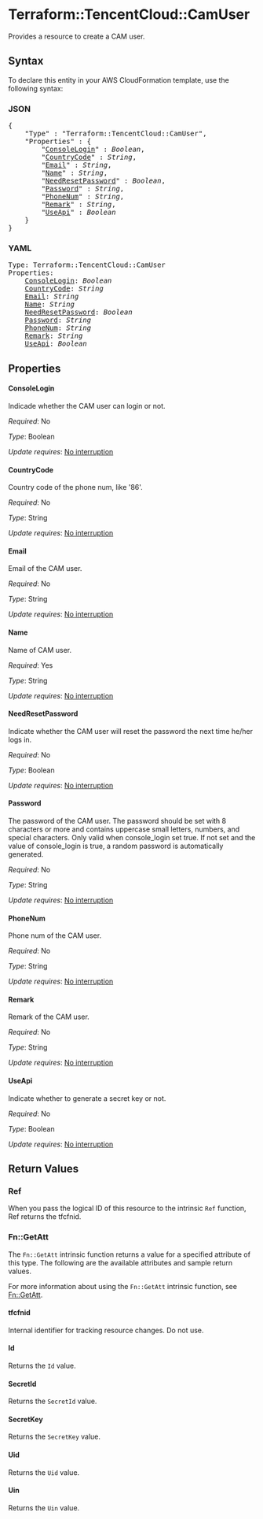 # Terraform::TencentCloud::CamUser

Provides a resource to create a CAM user.

## Syntax

To declare this entity in your AWS CloudFormation template, use the following syntax:

### JSON

<pre>
{
    "Type" : "Terraform::TencentCloud::CamUser",
    "Properties" : {
        "<a href="#consolelogin" title="ConsoleLogin">ConsoleLogin</a>" : <i>Boolean</i>,
        "<a href="#countrycode" title="CountryCode">CountryCode</a>" : <i>String</i>,
        "<a href="#email" title="Email">Email</a>" : <i>String</i>,
        "<a href="#name" title="Name">Name</a>" : <i>String</i>,
        "<a href="#needresetpassword" title="NeedResetPassword">NeedResetPassword</a>" : <i>Boolean</i>,
        "<a href="#password" title="Password">Password</a>" : <i>String</i>,
        "<a href="#phonenum" title="PhoneNum">PhoneNum</a>" : <i>String</i>,
        "<a href="#remark" title="Remark">Remark</a>" : <i>String</i>,
        "<a href="#useapi" title="UseApi">UseApi</a>" : <i>Boolean</i>
    }
}
</pre>

### YAML

<pre>
Type: Terraform::TencentCloud::CamUser
Properties:
    <a href="#consolelogin" title="ConsoleLogin">ConsoleLogin</a>: <i>Boolean</i>
    <a href="#countrycode" title="CountryCode">CountryCode</a>: <i>String</i>
    <a href="#email" title="Email">Email</a>: <i>String</i>
    <a href="#name" title="Name">Name</a>: <i>String</i>
    <a href="#needresetpassword" title="NeedResetPassword">NeedResetPassword</a>: <i>Boolean</i>
    <a href="#password" title="Password">Password</a>: <i>String</i>
    <a href="#phonenum" title="PhoneNum">PhoneNum</a>: <i>String</i>
    <a href="#remark" title="Remark">Remark</a>: <i>String</i>
    <a href="#useapi" title="UseApi">UseApi</a>: <i>Boolean</i>
</pre>

## Properties

#### ConsoleLogin

Indicade whether the CAM user can login or not.

_Required_: No

_Type_: Boolean

_Update requires_: [No interruption](https://docs.aws.amazon.com/AWSCloudFormation/latest/UserGuide/using-cfn-updating-stacks-update-behaviors.html#update-no-interrupt)

#### CountryCode

Country code of the phone num, like '86'.

_Required_: No

_Type_: String

_Update requires_: [No interruption](https://docs.aws.amazon.com/AWSCloudFormation/latest/UserGuide/using-cfn-updating-stacks-update-behaviors.html#update-no-interrupt)

#### Email

Email of the CAM user.

_Required_: No

_Type_: String

_Update requires_: [No interruption](https://docs.aws.amazon.com/AWSCloudFormation/latest/UserGuide/using-cfn-updating-stacks-update-behaviors.html#update-no-interrupt)

#### Name

Name of CAM user.

_Required_: Yes

_Type_: String

_Update requires_: [No interruption](https://docs.aws.amazon.com/AWSCloudFormation/latest/UserGuide/using-cfn-updating-stacks-update-behaviors.html#update-no-interrupt)

#### NeedResetPassword

Indicate whether the CAM user will reset the password the next time he/her logs in.

_Required_: No

_Type_: Boolean

_Update requires_: [No interruption](https://docs.aws.amazon.com/AWSCloudFormation/latest/UserGuide/using-cfn-updating-stacks-update-behaviors.html#update-no-interrupt)

#### Password

The password of the CAM user. The password should be set with 8 characters or more and contains uppercase small letters, numbers, and special characters. Only valid when console_login set true. If not set and the value of console_login is true, a random password is automatically generated.

_Required_: No

_Type_: String

_Update requires_: [No interruption](https://docs.aws.amazon.com/AWSCloudFormation/latest/UserGuide/using-cfn-updating-stacks-update-behaviors.html#update-no-interrupt)

#### PhoneNum

Phone num of the CAM user.

_Required_: No

_Type_: String

_Update requires_: [No interruption](https://docs.aws.amazon.com/AWSCloudFormation/latest/UserGuide/using-cfn-updating-stacks-update-behaviors.html#update-no-interrupt)

#### Remark

Remark of the CAM user.

_Required_: No

_Type_: String

_Update requires_: [No interruption](https://docs.aws.amazon.com/AWSCloudFormation/latest/UserGuide/using-cfn-updating-stacks-update-behaviors.html#update-no-interrupt)

#### UseApi

Indicate whether to generate a secret key or not.

_Required_: No

_Type_: Boolean

_Update requires_: [No interruption](https://docs.aws.amazon.com/AWSCloudFormation/latest/UserGuide/using-cfn-updating-stacks-update-behaviors.html#update-no-interrupt)

## Return Values

### Ref

When you pass the logical ID of this resource to the intrinsic `Ref` function, Ref returns the tfcfnid.

### Fn::GetAtt

The `Fn::GetAtt` intrinsic function returns a value for a specified attribute of this type. The following are the available attributes and sample return values.

For more information about using the `Fn::GetAtt` intrinsic function, see [Fn::GetAtt](https://docs.aws.amazon.com/AWSCloudFormation/latest/UserGuide/intrinsic-function-reference-getatt.html).

#### tfcfnid

Internal identifier for tracking resource changes. Do not use.

#### Id

Returns the <code>Id</code> value.

#### SecretId

Returns the <code>SecretId</code> value.

#### SecretKey

Returns the <code>SecretKey</code> value.

#### Uid

Returns the <code>Uid</code> value.

#### Uin

Returns the <code>Uin</code> value.

